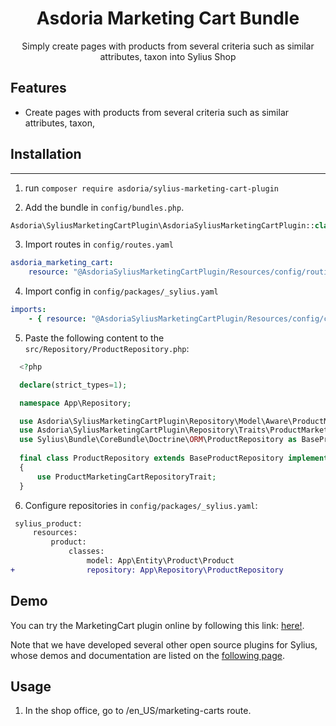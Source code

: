 <p align="center">
</p>


<h1 align="center">Asdoria Marketing Cart Bundle</h1>

<p align="center">Simply create pages with products from several criteria such as similar attributes, taxon into Sylius Shop</p>

## Features

+ Create pages with products from several criteria such as similar attributes, taxon,

<div style="max-width: 75%; height: auto; margin: auto">
 
[comment]: <> (![Add to Cart]&#40;doc/addtocart.gif&#41;)

[comment]: <> (![Your shopping]&#40;doc/yourshopping.png&#41;)

</div>

<div style="max-width: 75%; height: auto; margin: auto">

</div>

 

## Installation

---
1. run `composer require asdoria/sylius-marketing-cart-plugin`


2. Add the bundle in `config/bundles.php`.

```PHP
Asdoria\SyliusMarketingCartPlugin\AsdoriaSyliusMarketingCartPlugin::class => ['all' => true],
```

3. Import routes in `config/routes.yaml`

```yaml
asdoria_marketing_cart:
    resource: "@AsdoriaSyliusMarketingCartPlugin/Resources/config/routing.yaml"
```

4. Import config in `config/packages/_sylius.yaml`
```yaml
imports:
    - { resource: "@AsdoriaSyliusMarketingCartPlugin/Resources/config/config.yaml"}
```

5. Paste the following content to the `src/Repository/ProductRepository.php`:
```php
  <?php

  declare(strict_types=1);

  namespace App\Repository;

  use Asdoria\SyliusMarketingCartPlugin\Repository\Model\Aware\ProductMarketingCartRepositoryAwareInterface;
  use Asdoria\SyliusMarketingCartPlugin\Repository\Traits\ProductMarketingCartRepositoryTrait;
  use Sylius\Bundle\CoreBundle\Doctrine\ORM\ProductRepository as BaseProductRepository;
  
  final class ProductRepository extends BaseProductRepository implements ProductMarketingCartRepositoryAwareInterface
  {
      use ProductMarketingCartRepositoryTrait;
  }
```
   
6. Configure repositories in `config/packages/_sylius.yaml`:
```diff  
 sylius_product:
     resources:
         product:
             classes:
                 model: App\Entity\Product\Product
+                repository: App\Repository\ProductRepository
```
   
## Demo

You can try the MarketingCart plugin online by following this link: [here!](https://demo-sylius.asdoria.fr/en_US).

Note that we have developed several other open source plugins for Sylius, whose demos and documentation are listed on the [following page](https://asdoria.github.io/).

## Usage

1. In the shop office, go to /en_US/marketing-carts route.

